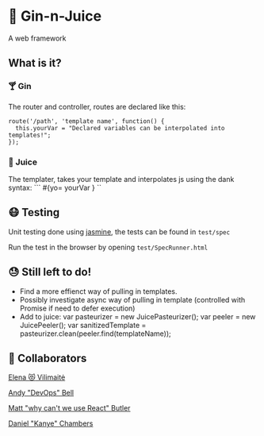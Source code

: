 # :tropical_drink: Gin-n-Juice
A web framework 

## What is it?

### :cocktail: Gin
The router and controller, routes are declared like this: 

```
route('/path', 'template name', function() {
  this.yourVar = "Declared variables can be interpolated into templates!";
});
```

### :tangerine: Juice
The templater, takes your template and interpolates js using the dank syntax:
``` #{yo= yourVar } ``

## :mask: Testing
Unit testing done using [jasmine](http://jasmine.github.io/), the tests can be found in ```test/spec``` 

Run the test in the browser by opening ```test/SpecRunner.html```

## :sweat: Still left to do!

- Find a more effienct way of pulling in templates.
- Possibly investigate async way of pulling in template (controlled with Promise if need to defer execution)
- Add to juice: 
	var pasteurizer = new JuicePasteurizer();
	var peeler = new JuicePeeler();
	var sanitizedTemplate = pasteurizer.clean(peeler.find(templateName));

## :busts_in_silhouette: Collaborators
[Elena :heart_eyes_cat: Vilimaitė](https://github.com/elena-vi)

[Andy "DevOps" Bell](https://github.com/andy-bell)

[Matt "why can't we use React" Butler](https://github.com/mbutlerw)

[Daniel "Kanye" Chambers](https://github.com/danielschambers)
